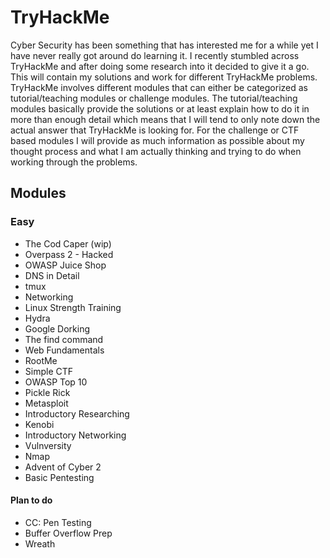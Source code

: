 # TryHackMe

Cyber Security has been something that has interested me for a while yet I have never really got around do learning it. I recently stumbled across TryHackMe and after doing some research into it decided to give it a go. This will contain my solutions and work for different TryHackMe problems. TryHackMe involves different modules that can either be categorized as tutorial/teaching modules or challenge modules. The tutorial/teaching modules basically provide the solutions or at least explain how to do it in more than enough detail which means that I will tend to only note down the actual answer that TryHackMe is looking for. For the challenge or CTF based modules I will provide as much information as possible about my thought process and what I am actually thinking and trying to do when working through the problems.

## Modules

### Easy
* The Cod Caper (wip)
* Overpass 2 - Hacked
* OWASP Juice Shop
* DNS in Detail
* tmux
* Networking
* Linux Strength Training
* Hydra
* Google Dorking
* The find command
* Web Fundamentals
* RootMe
* Simple CTF
* OWASP Top 10
* Pickle Rick
* Metasploit
* Introductory Researching
* Kenobi
* Introductory Networking
* Vulnversity
* Nmap
* Advent of Cyber 2
* Basic Pentesting

#### Plan to do
* CC: Pen Testing
* Buffer Overflow Prep
* Wreath